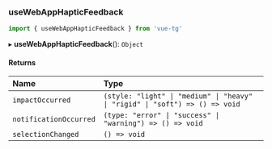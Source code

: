 ### useWebAppHapticFeedback

```ts
import { useWebAppHapticFeedback } from 'vue-tg'
```

▸ **useWebAppHapticFeedback**(): `Object`

#### Returns

| Name                   | Type                                                                         |
| :--------------------- | :--------------------------------------------------------------------------- |
| `impactOccurred`       | `(style: "light" \| "medium" \| "heavy" \| "rigid" \| "soft") => () => void` |
| `notificationOccurred` | `(type: "error" \| "success" \| "warning") => () => void`                    |
| `selectionChanged`     | `() => void`                                                                 |
